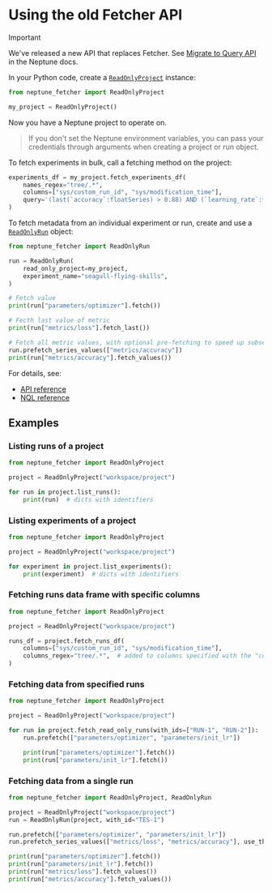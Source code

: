 # Using the old Fetcher API

> [!IMPORTANT]
> We've released a new API that replaces Fetcher. See [Migrate to Query API][fetcher-migration] in the Neptune docs.

In your Python code, create a [`ReadOnlyProject`][read-only-project] instance:

```python
from neptune_fetcher import ReadOnlyProject

my_project = ReadOnlyProject()
```

Now you have a Neptune project to operate on.

> If you don't set the Neptune environment variables, you can pass your credentials through arguments when creating a project or run object.

To fetch experiments in bulk, call a fetching method on the project:

```python
experiments_df = my_project.fetch_experiments_df(
    names_regex="tree/.*",
    columns=["sys/custom_run_id", "sys/modification_time"],
    query='(last(`accuracy`:floatSeries) > 0.88) AND (`learning_rate`:float < 0.01)',
)
```

To fetch metadata from an individual experiment or run, create and use a [`ReadOnlyRun`][read-only-run] object:

```python
from neptune_fetcher import ReadOnlyRun

run = ReadOnlyRun(
    read_only_project=my_project,
    experiment_name="seagull-flying-skills",
)

# Fetch value
print(run["parameters/optimizer"].fetch())

# Fecth last value of metric
print(run["metrics/loss"].fetch_last())

# Fetch all metric values, with optional pre-fetching to speed up subsequent access to the field
run.prefetch_series_values(["metrics/accuracy"])
print(run["metrics/accuracy"].fetch_values())
```

For details, see:

- [API reference](docs/old/api_reference.md)
- [NQL reference](docs/old/nql_reference.md)

## Examples

### Listing runs of a project

```python
from neptune_fetcher import ReadOnlyProject

project = ReadOnlyProject("workspace/project")

for run in project.list_runs():
    print(run)  # dicts with identifiers
```

### Listing experiments of a project

```python
from neptune_fetcher import ReadOnlyProject

project = ReadOnlyProject("workspace/project")

for experiment in project.list_experiments():
    print(experiment)  # dicts with identifiers
```

### Fetching runs data frame with specific columns

```python
from neptune_fetcher import ReadOnlyProject

project = ReadOnlyProject("workspace/project")

runs_df = project.fetch_runs_df(
    columns=["sys/custom_run_id", "sys/modification_time"],
    columns_regex="tree/.*",  # added to columns specified with the "columns" parameter
)
```

### Fetching data from specified runs

```python
from neptune_fetcher import ReadOnlyProject

project = ReadOnlyProject("workspace/project")

for run in project.fetch_read_only_runs(with_ids=["RUN-1", "RUN-2"]):
    run.prefetch(["parameters/optimizer", "parameters/init_lr"])

    print(run["parameters/optimizer"].fetch())
    print(run["parameters/init_lr"].fetch())
```

### Fetching data from a single run

```python
from neptune_fetcher import ReadOnlyProject, ReadOnlyRun

project = ReadOnlyProject("workspace/project")
run = ReadOnlyRun(project, with_id="TES-1")

run.prefetch(["parameters/optimizer", "parameters/init_lr"])
run.prefetch_series_values(["metrics/loss", "metrics/accuracy"], use_threads=True)

print(run["parameters/optimizer"].fetch())
print(run["parameters/init_lr"].fetch())
print(run["metrics/loss"].fetch_values())
print(run["metrics/accuracy"].fetch_values())
```


[read-only-project]: api_reference.md#readonlyproject
[read-only-run]: api_reference.md#readonlyrun

[fetcher-migration]: https://docs-beta.neptune.ai/fetcher_migration
[nql]: https://docs-beta.neptune.ai/nql
[old-fetch-runs]: https://docs-beta.neptune.ai/fetch_runs
[old-fetch-metadata]: https://docs-beta.neptune.ai/fetch_run_data
